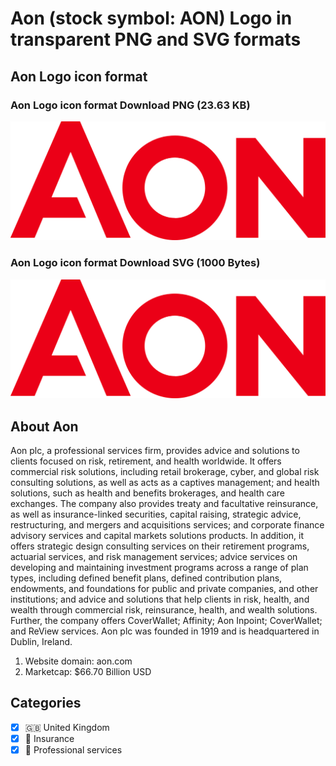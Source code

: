 # Aon (stock symbol: AON) Logo in transparent PNG and SVG formats

## Aon Logo icon format

### Aon Logo icon format Download PNG (23.63 KB)

![Aon Logo icon format Download PNG (23.63 KB)](/img/orig/AON-ef8e330a.png)

### Aon Logo icon format Download SVG (1000 Bytes)

![Aon Logo icon format Download SVG (1000 Bytes)](/img/orig/AON-997dc98e.svg)

## About Aon

Aon plc, a professional services firm, provides advice and solutions to clients focused on risk, retirement, and health worldwide. It offers commercial risk solutions, including retail brokerage, cyber, and global risk consulting solutions, as well as acts as a captives management; and health solutions, such as health and benefits brokerages, and health care exchanges. The company also provides treaty and facultative reinsurance, as well as insurance-linked securities, capital raising, strategic advice, restructuring, and mergers and acquisitions services; and corporate finance advisory services and capital markets solutions products. In addition, it offers strategic design consulting services on their retirement programs, actuarial services, and risk management services; advice services on developing and maintaining investment programs across a range of plan types, including defined benefit plans, defined contribution plans, endowments, and foundations for public and private companies, and other institutions; and advice and solutions that help clients in risk, health, and wealth through commercial risk, reinsurance, health, and wealth solutions. Further, the company offers CoverWallet; Affinity; Aon Inpoint; CoverWallet; and ReView services. Aon plc was founded in 1919 and is headquartered in Dublin, Ireland.

1. Website domain: aon.com
2. Marketcap: $66.70 Billion USD


## Categories
- [x] 🇬🇧 United Kingdom
- [x] 🏦 Insurance
- [x] 💼 Professional services
